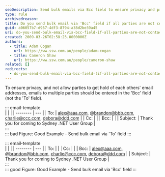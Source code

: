 ```yaml
---
seoDescription: Send bulk emails via Bcc field to ensure privacy and protect recipients' email addresses from being shared.
type: rule
archivedreason:
title: Do you send bulk email via 'Bcc' field if all parties are not contacts of each other?
guid: a06057b7-d957-4df3-8794-a38d2be30a45
uri: do-you-send-bulk-email-via-bcc-field-if-all-parties-are-not-contacts-of-each-other
created: 2009-03-26T02:58:23.0000000Z
authors:
  - title: Adam Cogan
    url: https://ww.ssw.com.au/people/adam-cogan
  - title: Cameron Shaw
    url: https://ww.ssw.com.au/people/cameron-shaw
related: []
redirects:
  - do-you-send-bulk-email-via-bcc-field-(if-all-parties-are-not-contacts-of-each-other)
---
```


To ensure privacy, and not allow parties to get hold of each others' email addresses, emails to multiple parties should be entered in the 'Bcc' field (not the 'To' field).

<!--endintro-->

::: email-template  
| | |
| -------- | --- |
| To: | alex@aaa.com, @brandon@bbb.com, charlie@ccc.com, debora@ddd.com |
| Cc: | |
| Bcc: | |
| Subject: | Thank you for coming to Sydney .NET User Group |  
:::  
::: bad
Figure: Good Example - Send bulk email via 'To' field
:::

::: email-template  
| | |
| -------- | --- |
| To: | |
| Cc: | |
| Bcc: | alex@aaa.com, @brandon@bbb.com, charlie@ccc.com, debora@ddd.com |
| Subject: | Thank you for coming to Sydney .NET User Group |  
:::  
::: good
Figure: Good Example - Send bulk email via 'Bcc' field
:::
